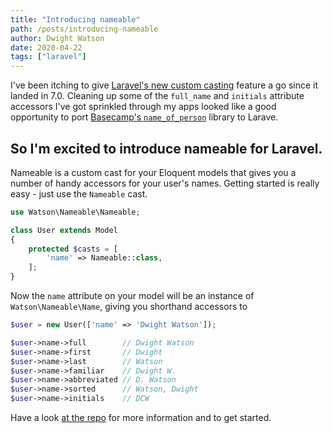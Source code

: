 ```yaml
---
title: "Introducing nameable"
path: /posts/introducing-nameable
author: Dwight Watson
date: 2020-04-22
tags: ["laravel"]
---
```


I've been itching to give [Laravel's new custom casting](https://laravel.com/docs/7.x/eloquent-mutators#custom-casts) feature a go since it landed in 7.0. Cleaning up some of the `full_name` and `initials` attribute accessors I've got sprinkled through my apps looked like a good opportunity to port [Basecamp's `name_of_person`](https://github.com/basecamp/name_of_person) library to Larave.

## So I'm excited to introduce nameable for Laravel.

Nameable is a custom cast for your Eloquent models that gives you a number of handy accessors for your user's names. Getting started is really easy - just use the `Nameable` cast.

```php
use Watson\Nameable\Nameable;

class User extends Model
{
    protected $casts = [
        'name' => Nameable::class,
    ];
}
```

Now the `name` attribute on your model will be an instance of `Watson\Nameable\Name`, giving you shorthand accessors to

```php
$user = new User(['name' => 'Dwight Watson']);

$user->name->full        // Dwight Watson
$user->name->first       // Dwight
$user->name->last        // Watson
$user->name->familiar    // Dwight W.
$user->name->abbreviated // D. Watson
$user->name->sorted      // Watson, Dwight
$user->name->initials    // DCW
```

Have a look [at the repo](https://github.com/dwightwatson/nameable) for more information and to get started.
